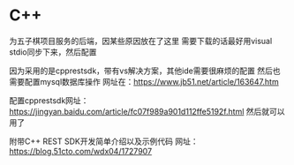 # C++
为五子棋项目服务的后端，因某些原因放在了这里
需要下载的话最好用visual stdio同步下来，然后配置

因为采用的是cpprestsdk，带有vs解决方案，其他ide需要很麻烦的配置
然后也需要配置mysql数据库操作
网址在：https://www.jb51.net/article/163647.htm

配置cpprestsdk网址：https://jingyan.baidu.com/article/fc07f989a901d112ffe5192f.html
然后就可以用了

附带C++ REST SDK开发简单介绍以及示例代码
网址：https://blog.51cto.com/wdx04/1727907
